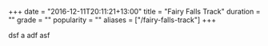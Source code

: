 +++
date = "2016-12-11T20:11:21+13:00"
title = "Fairy Falls Track"
duration = ""
grade = ""
popularity = ""
aliases = ["/fairy-falls-track"]
+++

dsf a adf asf